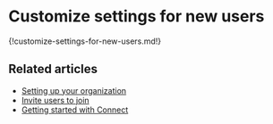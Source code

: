 # Customize settings for new users

{!customize-settings-for-new-users.md!}

## Related articles

* [Setting up your organization](/help/getting-your-organization-started-with-connect)
* [Invite users to join](/help/invite-users-to-join)
* [Getting started with Connect](/help/getting-started-with-connect)
